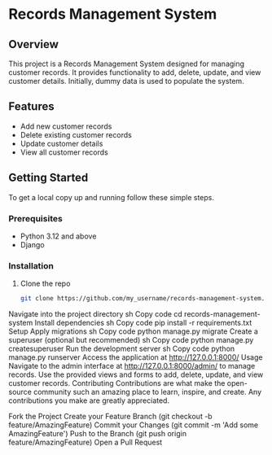 # Records Management System

## Overview
This project is a Records Management System designed for managing customer records. It provides functionality to add, delete, update, and view customer details. Initially, dummy data is used to populate the system.

## Features
- Add new customer records
- Delete existing customer records
- Update customer details
- View all customer records

## Getting Started
To get a local copy up and running follow these simple steps.

### Prerequisites
- Python 3.12 and above
- Django

### Installation
1. Clone the repo
   ```sh
   git clone https://github.com/my_username/records-management-system.git
Navigate into the project directory
sh
Copy code
cd records-management-system
Install dependencies
sh
Copy code
pip install -r requirements.txt
Setup
Apply migrations
sh
Copy code
python manage.py migrate
Create a superuser (optional but recommended)
sh
Copy code
python manage.py createsuperuser
Run the development server
sh
Copy code
python manage.py runserver
Access the application at http://127.0.0.1:8000/
Usage
Navigate to the admin interface at http://127.0.0.1:8000/admin/ to manage records.
Use the provided views and forms to add, delete, update, and view customer records.
Contributing
Contributions are what make the open-source community such an amazing place to learn, inspire, and create. Any contributions you make are greatly appreciated.

Fork the Project
Create your Feature Branch (git checkout -b feature/AmazingFeature)
Commit your Changes (git commit -m 'Add some AmazingFeature')
Push to the Branch (git push origin feature/AmazingFeature)
Open a Pull Request